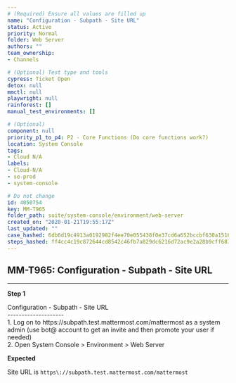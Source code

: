 ```yaml
---
# (Required) Ensure all values are filled up
name: "Configuration - Subpath - Site URL"
status: Active
priority: Normal
folder: Web Server
authors: ""
team_ownership: 
- Channels

# (Optional) Test type and tools
cypress: Ticket Open
detox: null
mmctl: null
playwright: null
rainforest: []
manual_test_environments: []

# (Optional)
component: null
priority_p1_to_p4: P2 - Core Functions (Do core functions work?)
location: System Console
tags: 
- Cloud N/A
labels: 
- Cloud-N/A
- se-prod
- system-console

# Do not change
id: 4050754
key: MM-T965
folder_path: suite/system-console/environment/web-server
created_on: "2020-01-21T19:55:17Z"
last_updated: ""
case_hashed: 6db6d19c4913a0192982f4ee70e055438f0e37cd6a652bccbf630a1516b1891200b199d82389406c8a4b62581e7e426a
steps_hashed: ff4cc4c19c872644cd8542c46fb7a829dc6216d72ac9e2a28b9cff68189755bea96f5c1a33c36e565caa302c37e15936
---
```


## MM-T965: Configuration - Subpath - Site URL

---

**Step 1**

Configuration - Subpath - Site URL\
\--------------------\
1\. Log on to https\://subpath.test.mattermost.com/mattermost as a system admin (use bot@ account to get an invite and then promote your user if needed)\
2\. Open System Console > Environment > Web Server

**Expected**

Site URL is `https\://subpath.test.mattermost.com/mattermost`
